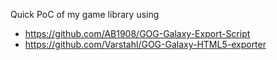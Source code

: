 Quick PoC of my game library using 
- https://github.com/AB1908/GOG-Galaxy-Export-Script
- https://github.com/Varstahl/GOG-Galaxy-HTML5-exporter
